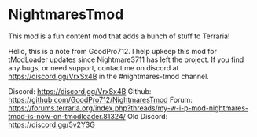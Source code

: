 # NightmaresTmod
This mod is a fun content mod that adds a bunch of stuff to Terraria!

Hello, this is a note from GoodPro712. I help upkeep this mod for tModLoader updates since Nightmare3711 has left the project. 
If you find any bugs, or need support, contact me on discord at https://discord.gg/VrxSx4B in the #nightmares-tmod channel.

Discord: https://discord.gg/VrxSx4B
Github: https://github.com/GoodPro712/NightmaresTmod
Forum: https://forums.terraria.org/index.php?threads/my-w-i-p-mod-nightmares-tmod-is-now-on-tmodloader.81324/
Old Discord: https://discord.gg/5v2Y3G